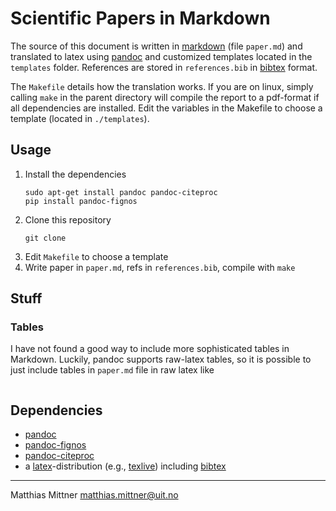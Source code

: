 # Scientific Papers in Markdown

The source of this document is written in [markdown](https://daringfireball.net/projects/markdown/) (file `paper.md`) and translated to latex using [pandoc](http://pandoc.org/) and customized templates located in the `templates` folder. References are stored in `references.bib` in [bibtex](http://www.bibtex.org/) format.

The `Makefile` details how the translation works. If you are on linux, simply calling `make` in the parent directory will compile the report to a pdf-format if all dependencies are installed. Edit the variables in the Makefile to choose a template (located in `./templates`).

## Usage

1. Install the dependencies
    ~~~{bash}
    sudo apt-get install pandoc pandoc-citeproc
    pip install pandoc-fignos
    ~~~
2. Clone this repository
    ~~~{bash}
    git clone
    ~~~
3. Edit `Makefile` to choose a template
4. Write paper in `paper.md`, refs in `references.bib`, compile with `make`

## Stuff

### Tables
I have not found a good way to include more sophisticated tables in Markdown. Luckily, pandoc supports raw-latex tables, so it is possible to just include tables in `paper.md` file in raw latex like
~~~{latex}

~~~

## Dependencies

- [pandoc](http://pandoc.org/)
- [pandoc-fignos](https://github.com/tomduck/pandoc-fignos)
- [pandoc-citeproc](https://github.com/jgm/pandoc-citeproc)
- a [latex](https://www.latex-project.org/)-distribution (e.g., [texlive](https://www.tug.org/texlive/)) including [bibtex](http://www.bibtex.org/)

---

Matthias Mittner <matthias.mittner@uit.no>
